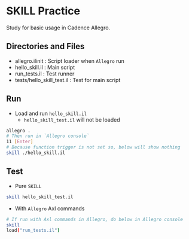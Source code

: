 # SKILL Practice

Study for basic usage in Cadence Allegro.

## Directories and Files
* allegro.ilinit : Script loader when `Allegro` run
* hello_skill.il : Main script
* run_tests.il : Test runner
* tests/hello_skill_test.il : Test for main script

## Run
* Load and run `hello_skill.il`
    - `hello_skill_test.il` will not be loaded
```sh
allegro .
# Then run in `Allegro console`
11 [Enter]
# Because function trigger is not set so, below will show nothing
skill ./hello_skill.il
```

## Test
* Pure `SKILL`
```sh
skill hello_skill_test.il
```
* With `Allegro` Axl commands
```sh
# If run with Axl commands in Allegro, do below in Allegro console
skill
load("run_tests.il")
```
